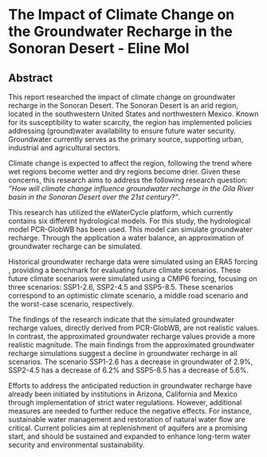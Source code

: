# The Impact of Climate Change on the Groundwater Recharge in the Sonoran Desert - Eline Mol

## Abstract

This report researched the impact of climate change on groundwater recharge in the Sonoran
Desert. The Sonoran Desert is an arid region, located in the southwestern United States and
northwestern Mexico. Known for its susceptibility to water scarcity, the region has implemented
policies addressing (ground)water availability to ensure future water security. Groundwater
currently serves as the primary source, supporting urban, industrial and agricultural sectors.

Climate change is expected to affect the region, following the trend where wet regions
become wetter and dry regions become drier. Given these concerns, this research aims to address
the following research question: *“How will climate change influence groundwater recharge in the
Gila River basin in the Sonoran Desert over the 21st century?”*.

This research has utilized the eWaterCycle platform, which currently contains six different
hydrological models. For this study, the hydrological model PCR-GlobWB has been used. This
model can simulate groundwater recharge. Through the application a water balance, an
approximation of groundwater recharge can be simulated.

Historical groundwater recharge data were simulated using an ERA5 forcing , providing a
benchmark for evaluating future climate scenarios. These future climate scenarios were simulated
using a CMIP6 forcing, focusing on three scenarios: SSP1-2.6, SSP2-4.5 and SSP5-8.5. These
scenarios correspond to an optimistic climate scenario, a middle road scenario and the worst-case
scenario, respectively.

The findings of the research indicate that the simulated groundwater recharge values,
directly derived from PCR-GlobWB, are not realistic values. In contrast, the approximated
groundwater recharge values provide a more realistic magnitude. The main findings from the
approximated groundwater recharge simulations suggest a decline in groundwater recharge in all
scenarios. The scenario SSP1-2.6 has a decrease in groundwater of 2.9%, SSP2-4.5 has a decrease
of 6.2% and SSP5-8.5 has a decrease of 5.6%.

Efforts to address the anticipated reduction in groundwater recharge have already been
initiated by institutions in Arizona, California and Mexico through implementation of strict water
regulations. However, additional measures are needed to further reduce the negative effects. For
instance, sustainable water management and restoration of natural water flow are critical.
Current policies aim at replenishment of aquifers are a promising start, and should be sustained
and expanded to enhance long-term water security and environmental sustainability.